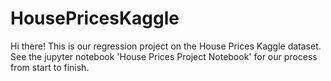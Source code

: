 # HousePricesKaggle
Hi there!
This is our regression project on the House Prices Kaggle dataset.
See the jupyter notebook 'House Prices Project Notebook' for our process from start to finish.